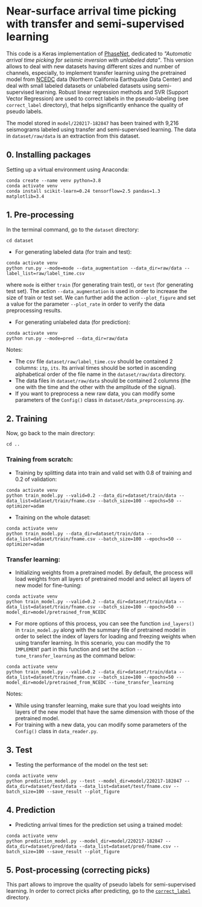 # Near-surface arrival time picking with transfer and semi-supervised learning

This code is a Keras implementation of [PhaseNet](https://github.com/wayneweiqiang/PhaseNet), dedicated to *"Automatic arrival time picking for seismic inversion with unlabeled data"*. This version allows to deal with new datasets having different sizes and number of channels, especially, to implement transfer learning using the pretrained model from [NCEDC](https://ncedc.org/) data (Northern California Earthquake Data Center) and deal with small labeled datasets or unlabeled datasets using semi-supervised learning. Robust linear regression methods and SVR (Support Vector Regression) are used to correct labels in the pseudo-labeling (see `correct_label` directory), that helps significantly enhance the quality of pseudo labels.

The model stored in `model/220217-182847` has been trained with 9,216 seismograms labeled using transfer and semi-supervised learning. The data in `dataset/raw/data` is an extraction from this dataset.

## 0. Installing packages
Setting up a virtual environment using Anaconda:
```
conda create --name venv python=3.8
conda activate venv
conda install scikit-learn=0.24 tensorflow=2.5 pandas=1.3 matplotlib=3.4
```

## 1. Pre-processing
In the terminal command, go to the `dataset` directory:
```
cd dataset
```
- For generating labeled data (for train and test):
```
conda activate venv
python run.py --mode=mode --data_augmentation --data_dir=raw/data --label_list=raw/label_time.csv
```
where `mode` is either `train` (for generating train test), or `test` (for generating test set). The action `--data_augmentation` is used in order to increase the size of train or test set. We can further add the action `--plot_figure` and set a value for the parameter `--plot_rate` in order to verify the data preprocessing results.

- For generating unlabeled data (for prediction):
```
conda activate venv
python run.py --mode=pred --data_dir=raw/data
```
Notes:

- The csv file `dataset/raw/label_time.csv` should be contained 2 columns: `itp`, `its`. Its arrival times should be sorted in ascending alphabetical order of the file name in the `dataset/raw/data` directory.
- The data files in `dataset/raw/data` should be contained 2 columns (the one with the time and the other with the amplitude of the signal).
- If you want to preprocess a new raw data, you can modify some parameters of the `Config()` class in `dataset/data_preprocessing.py`.

## 2. Training
Now, go back to the main directory:
```
cd ..
```
### Training from scratch:

- Training by splitting data into train and valid set with 0.8 of training and 0.2 of validation: 
```
conda activate venv
python train_model.py --valid=0.2 --data_dir=dataset/train/data --data_list=dataset/train/fname.csv --batch_size=100 --epochs=50 --optimizer=adam
```
- Training on the whole dataset:
```
conda activate venv
python train_model.py --data_dir=dataset/train/data --data_list=dataset/train/fname.csv --batch_size=100 --epochs=50 --optimizer=adam
```
### Transfer learning:

- Initializing weights from a pretrained model. By default, the process will load weights from all layers of pretrained model and select all layers of new model for fine-tuning: 
```
conda activate venv
python train_model.py --valid=0.2 --data_dir=dataset/train/data --data_list=dataset/train/fname.csv --batch_size=100 --epochs=50 --model_dir=model/pretrained_from_NCEDC
```
- For more options of this process, you can see the function `ind_layers()` in `train_model.py` along with the summary file of pretrained model in order to select the index of layers for loading and freezing weights when using transfer learning. In this scenario, you can modify the `TO IMPLEMENT` part in this function and set the action `--tune_transfer_learning` as the command below:
```
conda activate venv
python train_model.py --valid=0.2 --data_dir=dataset/train/data --data_list=dataset/train/fname.csv --batch_size=100 --epochs=50 --model_dir=model/pretrained_from_NCEDC --tune_transfer_learning
```
Notes:

- While using transfer learning, make sure that you load weights into layers of the new model that have the same dimension with those of the pretrained model.
- For training with a new data, you can modify some parameters of the `Config()` class in `data_reader.py`.

## 3. Test

- Testing the performance of the model on the test set:
```
conda activate venv
python prediction_model.py --test --model_dir=model/220217-182847 --data_dir=dataset/test/data --data_list=dataset/test/fname.csv --batch_size=100 --save_result --plot_figure
```
## 4. Prediction

- Predicting arrival times for the prediction set using a trained model:
```
conda activate venv
python prediction_model.py --model_dir=model/220217-182847 --data_dir=dataset/pred/data --data_list=dataset/pred/fname.csv --batch_size=100 --save_result --plot_figure
```
## 5. Post-processing (correcting picks)

This part allows to improve the quality of pseudo labels for semi-supervised learning. In order to correct picks after predicting, go to the [`correct_label`](https://github.com/nghitruyen/PhaseNet_keras_version/tree/main/correct_label) directory.
